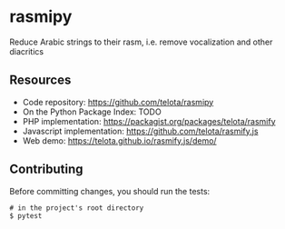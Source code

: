 # rasmipy

Reduce Arabic strings to their rasm, i.e. remove vocalization and other diacritics

## Resources

- Code repository: https://github.com/telota/rasmipy
- On the Python Package Index: TODO
- PHP implementation: https://packagist.org/packages/telota/rasmify
- Javascript implementation: https://github.com/telota/rasmify.js
- Web demo: https://telota.github.io/rasmify.js/demo/


## Contributing

Before committing changes, you should run the tests:

    # in the project's root directory
    $ pytest

